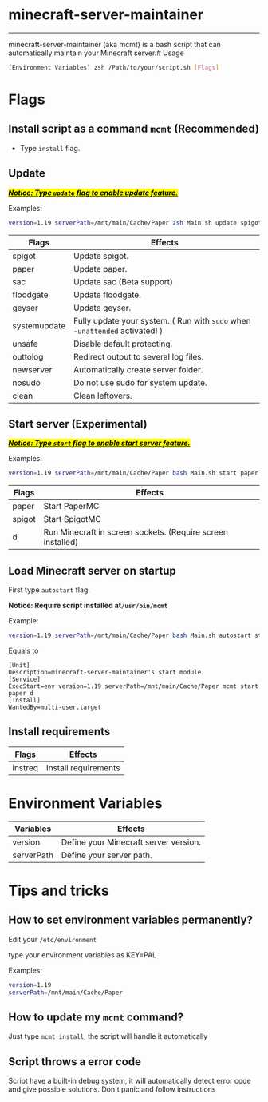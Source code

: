 # minecraft-server-maintainer

---

minecraft-server-maintainer (aka mcmt) is a bash script that can automatically maintain your Minecraft server.# Usage

```bash
[Environment Variables] zsh /Path/to/your/script.sh [Flags]
```

# Flags

## Install script as a command `mcmt` (Recommended)

- Type `install` flag.

## Update

***<u><mark>Notice: Type `update` flag to enable update feature.</mark></u>***

Examples:

```bash
version=1.19 serverPath=/mnt/main/Cache/Paper zsh Main.sh update spigot sac geyser floodgate
```

| Flags        | Effects                                                                     |
| ------------ | --------------------------------------------------------------------------- |
| spigot       | Update spigot.                                                              |
| paper        | Update paper.                                                               |
| sac          | Update sac (Beta support)                                                   |
| floodgate    | Update floodgate.                                                           |
| geyser       | Update geyser.                                                              |
| systemupdate | Fully update your system. ( Run with `sudo` when `-unattended` activated! ) |
| unsafe       | Disable default protecting.                                                 |
| outtolog     | Redirect output to several log files.                                       |
| newserver    | Automatically create server folder.                                         |
| nosudo       | Do not use sudo for system update.                                          |
| clean        | Clean leftovers.                                                            |

## Start server (Experimental)

***<u><mark>Notice: Type <code>start</code> flag to enable start server feature.</mark></u>***

Examples:

```bash
version=1.19 serverPath=/mnt/main/Cache/Paper bash Main.sh start paper d
```

| Flags  | Effects                                                     |
| ------ | ----------------------------------------------------------- |
| paper  | Start PaperMC                                               |
| spigot | Start SpigotMC                                              |
| d      | Run Minecraft in screen sockets. (Require screen installed) |



## Load Minecraft server on startup

First type `autostart` flag.

**Notice: Require script installed at`/usr/bin/mcmt`**

Example:

```bash
version=1.19 serverPath=/mnt/main/Cache/Paper bash Main.sh autostart start paper d
```

Equals to

```systemd
[Unit]
Description=minecraft-server-maintainer's start module
[Service]
ExecStart=env version=1.19 serverPath=/mnt/main/Cache/Paper mcmt start paper d
[Install]
WantedBy=multi-user.target
```

## Install requirements

| Flags   | Effects              |
| ------- | -------------------- |
| instreq | Install requirements |

# Environment Variables

| Variables  | Effects                               |
| ---------- | ------------------------------------- |
| version    | Define your Minecraft server version. |
| serverPath | Define your server path.              |

# Tips and tricks

## How to set environment variables permanently?

Edit your `/etc/environment`

type your environment variables as KEY=PAL

Examples:

```bash
version=1.19
serverPath=/mnt/main/Cache/Paper
```

## How to update my `mcmt` command?

Just type `mcmt install`, the script will handle it automatically

## Script throws a error code

Script have a built-in debug system, it will automatically detect error code and give possible solutions. Don't panic and follow instructions
